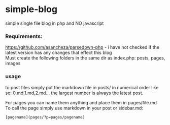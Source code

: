 # simple-blog

simple single file blog in php and NO javascript  

### Requirements: 

https://github.com/asancheza/parsedown-php - i have not checked if the latest version has any changes that effect this blog  
Must create the following folders in the same dir as index.php: posts, pages, images  

### usage

to post files simply put the markdown file in posts/ in numerical order like so: 0.md,1.md,2.md... the largest number is always the latest post.  

For pages you can name them anything and place them in pages/file.md  
To call the page simply use markdown in your post or sidebar.md:  

    [pagename](pages/?p=pages/pagename)
